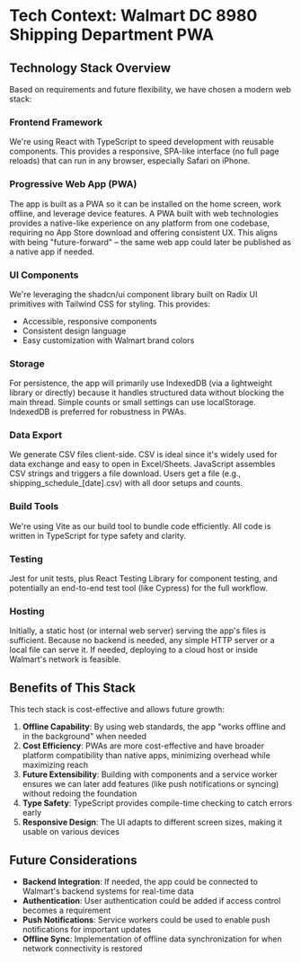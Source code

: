 
# Tech Context: Walmart DC 8980 Shipping Department PWA

## Technology Stack Overview

Based on requirements and future flexibility, we have chosen a modern web stack:

### Frontend Framework
We're using React with TypeScript to speed development with reusable components. This provides a responsive, SPA-like interface (no full page reloads) that can run in any browser, especially Safari on iPhone.

### Progressive Web App (PWA)
The app is built as a PWA so it can be installed on the home screen, work offline, and leverage device features. A PWA built with web technologies provides a native-like experience on any platform from one codebase, requiring no App Store download and offering consistent UX. This aligns with being "future-forward" – the same web app could later be published as a native app if needed.

### UI Components
We're leveraging the shadcn/ui component library built on Radix UI primitives with Tailwind CSS for styling. This provides:
- Accessible, responsive components
- Consistent design language
- Easy customization with Walmart brand colors

### Storage
For persistence, the app will primarily use IndexedDB (via a lightweight library or directly) because it handles structured data without blocking the main thread. Simple counts or small settings can use localStorage. IndexedDB is preferred for robustness in PWAs.

### Data Export
We generate CSV files client-side. CSV is ideal since it's widely used for data exchange and easy to open in Excel/Sheets. JavaScript assembles CSV strings and triggers a file download. Users get a file (e.g., shipping_schedule_[date].csv) with all door setups and counts.

### Build Tools
We're using Vite as our build tool to bundle code efficiently. All code is written in TypeScript for type safety and clarity.

### Testing
Jest for unit tests, plus React Testing Library for component testing, and potentially an end-to-end test tool (like Cypress) for the full workflow.

### Hosting
Initially, a static host (or internal web server) serving the app's files is sufficient. Because no backend is needed, any simple HTTP server or a local file can serve it. If needed, deploying to a cloud host or inside Walmart's network is feasible.

## Benefits of This Stack

This tech stack is cost-effective and allows future growth:

1. **Offline Capability**: By using web standards, the app "works offline and in the background" when needed
2. **Cost Efficiency**: PWAs are more cost-effective and have broader platform compatibility than native apps, minimizing overhead while maximizing reach
3. **Future Extensibility**: Building with components and a service worker ensures we can later add features (like push notifications or syncing) without redoing the foundation
4. **Type Safety**: TypeScript provides compile-time checking to catch errors early
5. **Responsive Design**: The UI adapts to different screen sizes, making it usable on various devices

## Future Considerations

- **Backend Integration**: If needed, the app could be connected to Walmart's backend systems for real-time data
- **Authentication**: User authentication could be added if access control becomes a requirement
- **Push Notifications**: Service workers could be used to enable push notifications for important updates
- **Offline Sync**: Implementation of offline data synchronization for when network connectivity is restored
